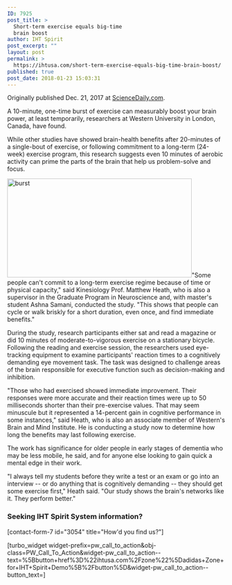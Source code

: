```yaml
---
ID: 7925
post_title: >
  Short-term exercise equals big-time
  brain boost
author: IHT Spirit
post_excerpt: ""
layout: post
permalink: >
  https://ihtusa.com/short-term-exercise-equals-big-time-brain-boost/
published: true
post_date: 2018-01-23 15:03:31
---
```

Originally published Dec. 21, 2017 at <a href="https://www.sciencedaily.com/releases/2017/12/171221122543.htm" target="_blank" rel="nofollow noopener">ScienceDaily.com</a>.

A 10-minute, one-time burst of exercise can measurably boost your brain power, at least temporarily, researchers at Western University in London, Canada, have found.

While other studies have showed brain-health benefits after 20-minutes of a single-bout of exercise, or following commitment to a long-term (24-week) exercise program, this research suggests even 10 minutes of aerobic activity can prime the parts of the brain that help us problem-solve and focus.

<!--more--><a href="https://ihtusa.com/wp-content/uploads/2018/01/171221122543_1_900x600.jpg"><img class="alignright wp-image-7926" src="https://ihtusa.com/wp-content/uploads/2018/01/171221122543_1_900x600-300x161.jpg" alt="burst" width="426" height="228" /></a>"Some people can't commit to a long-term exercise regime because of time or physical capacity," said Kinesiology Prof. Matthew Heath, who is also a supervisor in the Graduate Program in Neuroscience and, with master's student Ashna Samani, conducted the study. "This shows that people can cycle or walk briskly for a short duration, even once, and find immediate benefits."

During the study, research participants either sat and read a magazine or did 10 minutes of moderate-to-vigorous exercise on a stationary bicycle. Following the reading and exercise session, the researchers used eye-tracking equipment to examine participants' reaction times to a cognitively demanding eye movement task. The task was designed to challenge areas of the brain responsible for executive function such as decision-making and inhibition.

"Those who had exercised showed immediate improvement. Their responses were more accurate and their reaction times were up to 50 milliseconds shorter than their pre-exercise values. That may seem minuscule but it represented a 14-percent gain in cognitive performance in some instances," said Heath, who is also an associate member of Western's Brain and Mind Institute. He is conducting a study now to determine how long the benefits may last following exercise.

The work has significance for older people in early stages of dementia who may be less mobile, he said, and for anyone else looking to gain quick a mental edge in their work.

"I always tell my students before they write a test or an exam or go into an interview -- or do anything that is cognitively demanding -- they should get some exercise first," Heath said. "Our study shows the brain's networks like it. They perform better."
<h3 class="article-newsletter-signup">Seeking IHT Spirit System information?</h3>
<p class="article-newsletter-signup">[contact-form-7 id="3054" title="How'd you find us?"]</p>
[turbo_widget widget-prefix=pw_call_to_action&obj-class=PW_Call_To_Action&widget-pw_call_to_action--text=%5Bbutton+href%3D%22ihtusa.com%2Fzone%22%5Dadidas+Zone+for+IHT+Spirit+Demo%5B%2Fbutton%5D&widget-pw_call_to_action--button_text=]